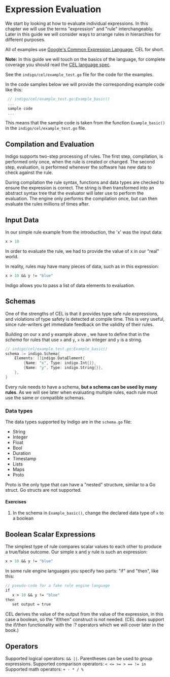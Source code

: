 # Expression Evaluation

We start by looking at how to evaluate individual expressions. In this chapter we will use the terms "expression" and "rule" interchangeably. Later in this guide we will consider ways to arrange rules in hierarchies for different purposes. 

All of examples use [Google's Common Expression Language](https://github.com/google/cel-go), CEL for short. 


**Note:** In this guide we will touch on the basics of the language, for complete coverage you should read the [CEL language spec](https://github.com/google/cel-spec/blob/master/doc/langdef.md).




See the ``indigo/cel/example_test.go`` file for the code for the examples.

In the code samples below we will provide the corresponding example code like this:
```go
 // indigo/cel/example_test.go:Example_basic()
 ... 
 sample code
 ...
```

This means that the sample code is taken from the function `Example_basic()` in the `indigo/cel/example_test.go` file. 


## Compilation and Evaluation
Indigo supports two-step processing of rules. The first step, compilation, is performed only once, when the rule is created or changed. The second step, evaluation, is performed whenever the software has new data to check against the rule. 

During compilation the rule syntax, functions and data types are checked to ensure the expression is correct. The string is then transformed into an abstract syntax tree that the evaluator will later use to perform the evaluation. The engine only performs the compilation once, but can then evaluate the rules millions of times after. 

## Input Data
In our simple rule example from the introduction, the 'x' was the input data:

```proto
x > 10
```

In order to evaluate the rule, we had to provide the value of x in our "real" world. 

In reality, rules may have many pieces of data, such as in this expression:

```proto
x > 10 && y != "blue" 
```
Indigo allows you to pass a list of data elements to evaluation. 


## Schemas
One of the strengths of CEL is that it provides type safe rule expressions, and violations of type safety is detected at compile time. This is very useful, since rule-writers get immediate feedback on the validity of their rules. 

Building on our x and y example above , we have to define that in the *schema* for rules that use ``x`` and ``y``, ``x`` is an integer and ``y`` is a string. 



```go
// indigo/cel/example_test.go:Example_basic()
schema := indigo.Schema{
	Elements: []indigo.DataElement{
		{Name: "x", Type: indigo.Int{}},
		{Name: "y", Type: indigo.String{}},
	},
}
```

Every rule needs to have a schema, **but a schema can be used by many rules**. As we will see later when evaluating multiple rules, each rule must use the same or compatible schemas. 


### Data types
The data types supported by Indigo are in the `schema.go` file:

- String
- Integer
- Float 
- Bool
- Duration
- Timestamp
- Lists 
- Maps 
- Proto 

Proto is the only type that can have a "nested" structure, similar to a Go struct. Go structs are not supported. 


#### Exercises

1. In the schema in `Example_basic()`, change the declared data type of `x` to a boolean


## Boolean Scalar Expressions 
The simplest type of rule compares scalar values to each other to produce a true/false outcome. 
Our simple x and y rule is such an expression: 

```proto
x > 10 && y != "blue" 
```

In some rule engine languages you specify two parts: "if" and "then", like this:

```proto
// pseudo-code for a fake rule engine language
if 
   x > 10 && y != "blue" 
then 
   set output = true 
```

CEL derives the value of the output from the value of the expression, in this case a boolean, so the "if/then" construct is not needed. (CEL does support the if/then functionality with the :? operators which we will cover later in the book.)

## Operators

Supported logical operators: ``&& ||``. Parentheses can be used to group expressions. 
Supported comparison operators: `` < <= >= > == != in ``
Supported math operators: `` + - * / % ``








